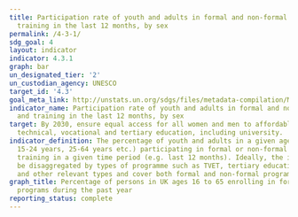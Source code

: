 ```yaml
---
title: Participation rate of youth and adults in formal and non-formal education and
  training in the last 12 months, by sex
permalink: /4-3-1/
sdg_goal: 4
layout: indicator
indicator: 4.3.1
graph: bar
un_designated_tier: '2'
un_custodian_agency: UNESCO
target_id: '4.3'
goal_meta_link: http://unstats.un.org/sdgs/files/metadata-compilation/Metadata-Goal-4.pdf
indicator_name: Participation rate of youth and adults in formal and non-formal education
  and training in the last 12 months, by sex
target: By 2030, ensure equal access for all women and men to affordable and quality
  technical, vocational and tertiary education, including university.
indicator_definition: The percentage of youth and adults in a given age range (e.g.
  15-24 years, 25-64 years etc.) participating in formal or non-formal education or
  training in a given time period (e.g. last 12 months). Ideally, the indicator should
  be disaggregated by types of programme such as TVET, tertiary education, adult education
  and other relevant types and cover both formal and non-formal programmes.
graph_title: Percentage of persons in UK ages 16 to 65 enrolling in formal educational
  programs during the past year
reporting_status: complete
---
```

